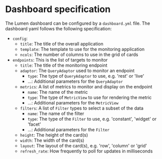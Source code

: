 # Dashboard specification

The Lumen dashboard can be configured by a `dashboard.yml` file. The dashboard yaml follows the following specification:

- `config`:
  - `title`: The title of the overall application
  - `template`: The template to use for the monitoring application
  - `ncols`: The number of columns to use in the grid of cards
- `endpoints`: This is the list of targets to monitor
  - `title`: The title of the monitoring endpoint
  - `adaptor`: The `QueryAdaptor` used to monitor an endpoint
    - `type`: The type of `QueryAdaptor` to use, e.g. 'rest' or 'live'
	- ...: Additional parameters for the `QueryAdaptor`
  - `metrics`: A list of metrics to monitor and display on the endpoint
    - `name`: The name of the metric
	- `type`: The type of `MetricView` to use for rendering the metric
	- ...: Additional parameters for the `MetricView`
  - `filters`: A list of `Filter` types to select a subset of the data
    - `name`: The name of the filter
	- `type`: The type of the `Filter` to use, e.g. 'constant', 'widget' or 'facet'
	- ...: Additional parameters for the `Filter`
  - `height`: The height of the card(s)
  - `width`: The width of the card(s)
  - `layout`: The layout of the card(s), e.g. 'row', 'column' or 'grid'
  - `refresh_rate`: How frequently to poll for updates in milliseconds
